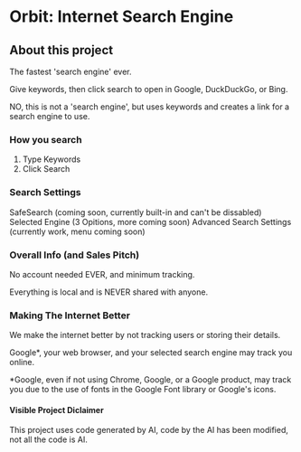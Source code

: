 # Orbit: Internet Search Engine
## About this project
The fastest 'search engine' ever.

Give keywords, then click search to open in Google, DuckDuckGo, or Bing.

NO, this is not a 'search engine', but uses keywords and creates a link for a search engine to use.

### How you search
1. Type Keywords
2. Click Search

### Search Settings
SafeSearch (coming soon, currently built-in and can't be dissabled)
Selected Engine (3 Opitions, more coming soon)
Advanced Search Settings (currently work, menu coming soon)

### Overall Info (and Sales Pitch)
No account needed EVER, and minimum tracking.

Everything is local and is NEVER shared with anyone. 

### Making The Internet Better
We make the internet better by not tracking users or storing their details. 

Google*, your web browser, and your selected search engine may track you online.

*Google, even if not using Chrome, Google, or a Google product, may track you due to the use of fonts in the Google Font library or Google's icons.

#### Visible Project Diclaimer
This project uses code generated by AI, code by the AI has been modified, not all the code is AI.
